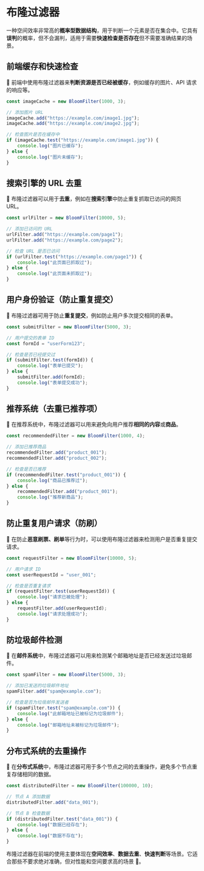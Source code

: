 # 布隆过滤器
一种空间效率非常高的**概率型数据结构**，用于判断一个元素是否在集合中。它具有**误判**的概率，但不会漏判，适用于需要**快速检查是否存在**但不需要准确结果的场景。

## **前端缓存和快速检查**
🔶  前端中使用布隆过滤器来**判断资源是否已经被缓存**，例如缓存的图片、API 请求的响应等。

```ts
const imageCache = new BloomFilter(1000, 3);

// 添加图片 URL
imageCache.add("https://example.com/image1.jpg");
imageCache.add("https://example.com/image2.jpg");

// 检查图片是否在缓存中
if (imageCache.test("https://example.com/image1.jpg")) {
    console.log("图片已缓存");
} else {
    console.log("图片未缓存");
}
```
## **搜索引擎的 URL 去重**
🔶  布隆过滤器可以用于**去重**，例如在**搜索引擎**中防止重复抓取已访问的网页 URL。

```ts
const urlFilter = new BloomFilter(10000, 5);

// 添加已访问的 URL
urlFilter.add("https://example.com/page1");
urlFilter.add("https://example.com/page2");

// 检查 URL 是否已访问
if (urlFilter.test("https://example.com/page1")) {
    console.log("此页面已抓取过");
} else {
    console.log("此页面未抓取过");
}
```

## **用户身份验证（防止重复提交）**
🔶  布隆过滤器可用于防止**重复提交**，例如防止用户多次提交相同的表单。

```ts
const submitFilter = new BloomFilter(5000, 3);

// 用户提交的表单 ID
const formId = "userForm123";

// 检查是否已经提交过
if (submitFilter.test(formId)) {
    console.log("表单已提交");
} else {
    submitFilter.add(formId);
    console.log("表单提交成功");
}
```

## **推荐系统（去重已推荐项）**
🔶  在推荐系统中，布隆过滤器可以用来避免向用户推荐**相同的内容**或**商品**。

```ts
const recommendedFilter = new BloomFilter(1000, 4);

// 添加已推荐商品
recommendedFilter.add("product_001");
recommendedFilter.add("product_002");

// 检查是否已推荐
if (recommendedFilter.test("product_001")) {
    console.log("商品已推荐过");
} else {
    recommendedFilter.add("product_001");
    console.log("推荐新商品");
}
```

## **防止重复用户请求（防刷）**
🔶  在防止**恶意刷票、刷单**等行为时，可以使用布隆过滤器来检测用户是否重复提交请求。

```ts
const requestFilter = new BloomFilter(10000, 5);

// 用户请求 ID
const userRequestId = "user_001";

// 检查是否重复请求
if (requestFilter.test(userRequestId)) {
    console.log("请求已被处理");
} else {
    requestFilter.add(userRequestId);
    console.log("请求处理成功");
}
```

## **防垃圾邮件检测**
🔶  在**邮件系统**中，布隆过滤器可以用来检测某个邮箱地址是否已经发送过垃圾邮件。

```ts
const spamFilter = new BloomFilter(5000, 3);

// 添加已发送的垃圾邮件地址
spamFilter.add("spam@example.com");

// 检查是否为垃圾邮件发送者
if (spamFilter.test("spam@example.com")) {
    console.log("此邮箱地址已被标记为垃圾邮件");
} else {
    console.log("邮箱地址未被标记为垃圾邮件");
}
```

## **分布式系统的去重操作**
🔶  在**分布式系统**中，布隆过滤器可用于多个节点之间的去重操作，避免多个节点重复存储相同的数据。

```ts
const distributedFilter = new BloomFilter(100000, 10);

// 节点 A 添加数据
distributedFilter.add("data_001");

// 节点 B 检查数据
if (distributedFilter.test("data_001")) {
    console.log("数据已经存在");
} else {
    console.log("数据不存在");
}
```

布隆过滤器在前端的使用主要体现在**空间效率**、**数据去重**、**快速判断**等场景。它适合那些不要求绝对准确，但对性能和空间要求高的场景 🚀。